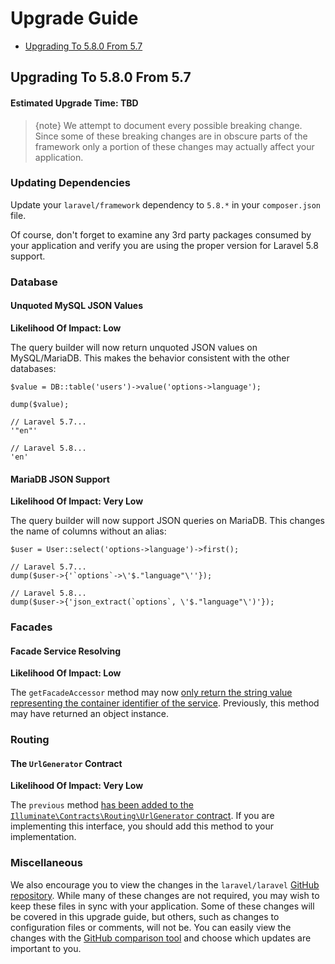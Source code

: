 # Upgrade Guide

- [Upgrading To 5.8.0 From 5.7](#upgrade-5.8.0)

<a name="upgrade-5.8.0"></a>
## Upgrading To 5.8.0 From 5.7

#### Estimated Upgrade Time: TBD

> {note} We attempt to document every possible breaking change. Since some of these breaking changes are in obscure parts of the framework only a portion of these changes may actually affect your application.

### Updating Dependencies

Update your `laravel/framework` dependency to `5.8.*` in your `composer.json` file.

Of course, don't forget to examine any 3rd party packages consumed by your application and verify you are using the proper version for Laravel 5.8 support.

### Database

#### Unquoted MySQL JSON Values

**Likelihood Of Impact: Low**

The query builder will now return unquoted JSON values on MySQL/MariaDB. This makes the behavior consistent with the other databases:

    $value = DB::table('users')->value('options->language');
    
    dump($value);
    
    // Laravel 5.7...
    '"en"'
    
    // Laravel 5.8...
    'en'

#### MariaDB JSON Support 

**Likelihood Of Impact: Very Low**

The query builder will now support JSON queries on MariaDB. This changes the name of columns without an alias:

    $user = User::select('options->language')->first();
    
    // Laravel 5.7...
    dump($user->{'`options`->\'$."language"\''});
    
    // Laravel 5.8...
    dump($user->{'json_extract(`options`, \'$."language"\')'});

### Facades

#### Facade Service Resolving

**Likelihood Of Impact: Low**

The `getFacadeAccessor` method may now [only return the string value representing the container identifier of the service](https://github.com/laravel/framework/pull/25525). Previously, this method may have returned an object instance.

### Routing

#### The `UrlGenerator` Contract

**Likelihood Of Impact: Very Low**

The `previous` method [has been added to the `Illuminate\Contracts\Routing\UrlGenerator` contract](https://github.com/laravel/framework/pull/25616). If you are implementing this interface, you should add this method to your implementation.

### Miscellaneous

We also encourage you to view the changes in the `laravel/laravel` [GitHub repository](https://github.com/laravel/laravel). While many of these changes are not required, you may wish to keep these files in sync with your application. Some of these changes will be covered in this upgrade guide, but others, such as changes to configuration files or comments, will not be. You can easily view the changes with the [GitHub comparison tool](https://github.com/laravel/laravel/compare/5.7...master) and choose which updates are important to you.
